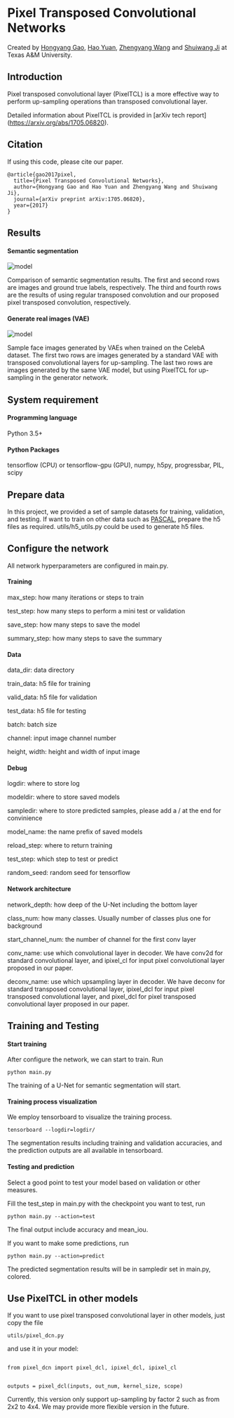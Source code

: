 # Pixel Transposed Convolutional Networks

Created by [Hongyang Gao](http://people.tamu.edu/~hongyang.gao/), [Hao Yuan](http://www.eecs.wsu.edu/~hyuan2/), [Zhengyang Wang](http://people.tamu.edu/~zhengyang.wang/) and [Shuiwang Ji](http://people.tamu.edu/~sji/) at Texas A&M University.

## Introduction

Pixel transposed convolutional layer (PixelTCL) is a more effective way to perform up-sampling operations than transposed convolutional layer.

Detailed information about PixelTCL is provided in [arXiv tech report] (https://arxiv.org/abs/1705.06820).

## Citation

If using this code, please cite our paper.

```
@article{gao2017pixel,
  title={Pixel Transposed Convolutional Networks},
  author={Hongyang Gao and Hao Yuan and Zhengyang Wang and Shuiwang Ji},
  journal={arXiv preprint arXiv:1705.06820},
  year={2017}
}
```

## Results

#### Semantic segmentation

![model](./assets/pre_pascal_result.png)

Comparison of semantic segmentation results. The first and second rows
are images and ground true labels, respectively. The third and fourth
rows are the results of using regular transposed convolution and our proposed
pixel transposed convolution, respectively.

#### Generate real images (VAE)

![model](./assets/vae_result.png)

Sample face images generated by VAEs when trained on the CelebA dataset.
The first two rows are images generated by a standard VAE with
transposed convolutional layers for up-sampling. The last two rows are images
generated by the same VAE model, but using PixelTCL for up-sampling in the
generator network.

## System requirement

#### Programming language
Python 3.5+

#### Python Packages
tensorflow (CPU) or tensorflow-gpu (GPU), numpy, h5py, progressbar, PIL, scipy

## Prepare data

In this project, we provided a set of sample datasets for training, validation, and testing.
If want to train on other data such as [PASCAL](http://host.robots.ox.ac.uk/pascal/VOC/),
prepare the h5 files as required.
utils/h5_utils.py could be used to generate h5 files.

## Configure the network

All network hyperparameters are configured in main.py.

#### Training

max_step: how many iterations or steps to train

test_step: how many steps to perform a mini test or validation

save_step: how many steps to save the model

summary_step: how many steps to save the summary

#### Data

data_dir: data directory

train_data: h5 file for training

valid_data: h5 file for validation

test_data: h5 file for testing

batch: batch size

channel: input image channel number

height, width: height and width of input image

#### Debug

logdir: where to store log

modeldir: where to store saved models

sampledir: where to store predicted samples, please add a / at the end for convinience

model_name: the name prefix of saved models

reload_step: where to return training

test_step: which step to test or predict

random_seed: random seed for tensorflow

#### Network architecture

network_depth: how deep of the U-Net including the bottom layer

class_num: how many classes. Usually number of classes plus one for background

start_channel_num: the number of channel for the first conv layer


conv_name: use which convolutional layer in decoder. We have conv2d for standard convolutional layer, and ipixel_cl for input pixel convolutional layer proposed in our paper.

deconv_name: use which upsampling layer in decoder. We have deconv for standard transposed convolutional layer, ipixel_dcl for input pixel transposed convolutional layer, and pixel_dcl for pixel transposed convolutional layer proposed in our paper.

## Training and Testing

#### Start training

After configure the network, we can start to train. Run
```
python main.py
```
The training of a U-Net for semantic segmentation will start.

#### Training process visualization

We employ tensorboard to visualize the training process.

```
tensorboard --logdir=logdir/
```

The segmentation results including training and validation accuracies, and the prediction outputs are all available in tensorboard.

#### Testing and prediction

Select a good point to test your model based on validation or other measures.

Fill the test_step in main.py with the checkpoint you want to test, run

```
python main.py --action=test
```

The final output include accuracy and mean_iou.

If you want to make some predictions, run

```
python main.py --action=predict
```

The predicted segmentation results will be in sampledir set in main.py, colored.

## Use PixelTCL in other models

If you want to use pixel transposed convolutional layer in other models, just copy the file

```
utils/pixel_dcn.py
```

and use it in your model:

```

from pixel_dcn import pixel_dcl, ipixel_dcl, ipixel_cl


outputs = pixel_dcl(inputs, out_num, kernel_size, scope)

```

Currently, this version only support up-sampling by factor 2 such as from 2x2 to 4x4. We may provide more flexible version in the future.

